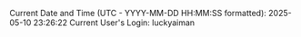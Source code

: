 Current Date and Time (UTC - YYYY-MM-DD HH:MM:SS formatted): 2025-05-10 23:26:22
Current User's Login: luckyaiman

